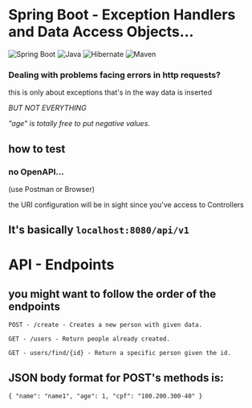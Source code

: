 # Spring Boot - Exception Handlers and Data Access Objects... 
![Spring Boot](https://img.shields.io/badge/Spring%20Boot-6DB33F?style=for-the-badge&logo=spring-boot&logoColor=white)
![Java](https://img.shields.io/badge/Java-ED8B00?style=for-the-badge&logo=java&logoColor=white)
![Hibernate](https://img.shields.io/badge/Hibernate-59666C?style=for-the-badge&logo=Hibernate&logoColor=white)
![Maven](https://img.shields.io/badge/Maven-C71A36?style=for-the-badge&logo=apache-maven&logoColor=white)

### Dealing with problems facing errors in http requests?
this is only about exceptions that's in the way data is inserted

_BUT NOT EVERYTHING_

*"age" is totally free to put negative values.* 




## how to test 
### no OpenAPI...
(use Postman or Browser)

the URI configuration will be in sight since you've access to Controllers

## It's basically ```localhost:8080/api/v1```


# API - Endpoints

## you might want to follow the order of the endpoints

```
POST - /create - Creates a new person with given data.

GET - /users - Return people already created. 

GET - users/find/{id} - Return a specific person given the id.
```

## JSON body format for POST's methods is:
``
{
"name": "name1",
"age": 1,
"cpf": "100.200.300-40"
}
``





